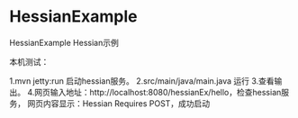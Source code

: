 HessianExample
==============

HessianExample Hessian示例

本机测试：

1.mvn jetty:run 启动hessian服务。
2.src/main/java/main.java 运行
3.查看输出。
4.网页输入地址：http://localhost:8080/hessianEx/hello，检查hessian服务，
网页内容显示：Hessian Requires POST，成功启动
